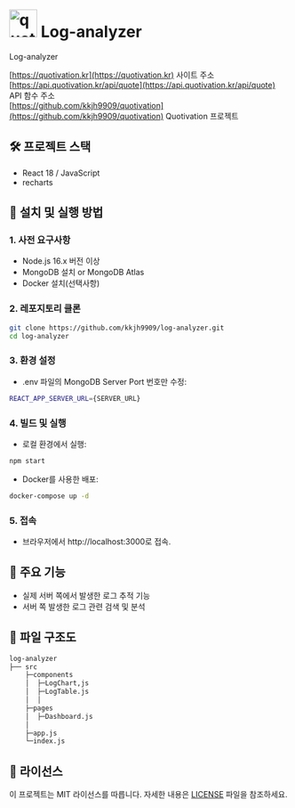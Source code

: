 # <img width="50" alt="quotivation_logo (1)" src="https://github.com/user-attachments/assets/d6327e1e-b277-4313-9152-16fad4be916d"> Log-analyzer
 
Log-analyzer

[https://quotivation.kr](https://quotivation.kr) 사이트 주소  
[https://api.quotivation.kr/api/quote](https://api.quotivation.kr/api/quote) API 함수 주소  
[https://github.com/kkjh9909/quotivation](https://github.com/kkjh9909/quotivation) Quotivation 프로젝트  

## 🛠️ 프로젝트 스택

- React 18 / JavaScript
- recharts

## 🚀 설치 및 실행 방법

### 1. 사전 요구사항
* Node.js 16.x 버전 이상
* MongoDB 설치 or MongoDB Atlas
* Docker 설치(선택사항)

### 2. 레포지토리 클론
```bash
git clone https://github.com/kkjh9909/log-analyzer.git
cd log-analyzer
```

### 3. 환경 설정
* .env 파일의 MongoDB Server Port 번호만 수정:
```bash
REACT_APP_SERVER_URL={SERVER_URL}
```

### 4. 빌드 및 실행
* 로컬 환경에서 실행:
```javascript
npm start
```

* Docker를 사용한 배포:
```bash
docker-compose up -d 
```

### 5. 접속
* 브라우저에서 http://localhost:3000로 접속.

## 🌟 주요 기능
* 실제 서버 쪽에서 발생한 로그 추적 기능
* 서버 쪽 발생한 로그 관련 검색 및 분석

## 📂 파일 구조도
```bash
log-analyzer
├── src
    ├─components
    │  ├─LogChart,js
    │  ├─LogTable.js
    │  │
    ├─pages
    │  ├─Dashboard.js
    │
    ├─app.js
    └─index.js
```

## 📄 라이선스
이 프로젝트는 MIT 라이선스를 따릅니다. 자세한 내용은 [LICENSE](https://github.com/kkjh9909/log-analyzer/blob/main/LICENSE) 파일을 참조하세요.